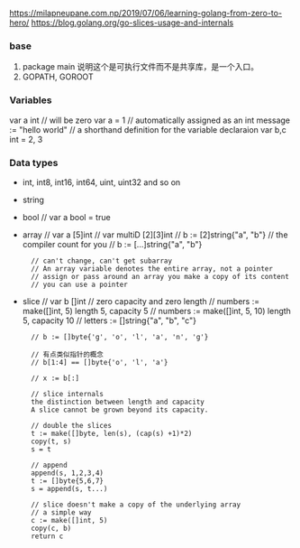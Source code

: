 https://milapneupane.com.np/2019/07/06/learning-golang-from-zero-to-hero/
https://blog.golang.org/go-slices-usage-and-internals

### base
1. package main
说明这个是可执行文件而不是共享库，是一个入口。
2. GOPATH, GOROOT


### Variables
var a int // will be zero
var a = 1 // automatically assigned as an int
message := "hello world" // a shorthand definition for the variable declaraion
var b,c int = 2, 3

### Data types 
- int, int8, int16, int64, uint, uint32 and so on
- string
- bool // var a bool = true

- array // var a [5]int
        // var multiD [2][3]int
        // b := [2]string{"a", "b"}
        // the compiler count for you
        // b := [...]string{"a", "b"} 

        // can't change, can't get subarray
        // An array variable denotes the entire array, not a pointer
        // assign or pass around an array you make a copy of its content
        // you can use a pointer

- slice // var b []int // zero capacity and zero length
        // numbers := make([]int, 5) length 5, capacity 5
        // numbers := make([]int, 5, 10) length 5, capacity 10
        // letters := []string{"a", "b", "c"}

        // b := []byte{'g', 'o', 'l', 'a', 'n', 'g'}

        // 有点类似指针的概念
        // b[1:4] == []byte{'o', 'l', 'a'}

        // x := b[:]

        // slice internals
        the distinction between length and capacity
        A slice cannot be grown beyond its capacity.

        // double the slices
        t := make([]byte, len(s), (cap(s) +1)*2)
        copy(t, s)
        s = t

        // append
        append(s, 1,2,3,4)
        t := []byte{5,6,7}
        s = append(s, t...)
        
        // slice doesn't make a copy of the underlying array
        // a simple way
        c := make([]int, 5)
        copy(c, b)
        return c
